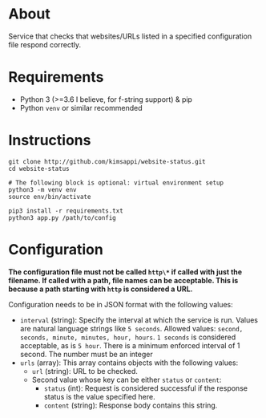 # About
Service that checks that websites/URLs listed in a specified configuration file respond correctly.

# Requirements
* Python 3 (>=3.6 I believe, for f-string support) & pip
* Python `venv` or similar recommended

# Instructions
```shell
git clone http://github.com/kimsappi/website-status.git
cd website-status

# The following block is optional: virtual environment setup
python3 -m venv env
source env/bin/activate

pip3 install -r requirements.txt
python3 app.py /path/to/config
```

# Configuration
**The configuration file must not be called `http\*` if called with just the filename. If called with a path, file names can be acceptable. This is because a path starting with `http` is considered a URL.**

Configuration needs to be in JSON format with the following values:
* `interval` (string): Specify the interval at which the service is run. Values are natural language strings like `5 seconds`. Allowed values: `second, seconds, minute, minutes, hour, hours`. `1 seconds` is considered acceptable, as is `5 hour`. There is a minimum enforced interval of 1 second. The number must be an integer
* `urls` (array): This array contains objects with the following values:
  * `url` (string): URL to be checked.
  * Second value whose key can be either `status` or `content`:
    * `status` (int): Request is considered successful if the response status is the value specified here.
    * `content` (string): Response body contains this string.

